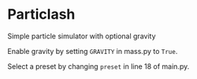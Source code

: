 # Particlash

Simple particle simulator with optional gravity

Enable gravity by setting ```GRAVITY``` in mass.py to ```True```.

Select a preset by changing ```preset``` in line 18 of main.py.
